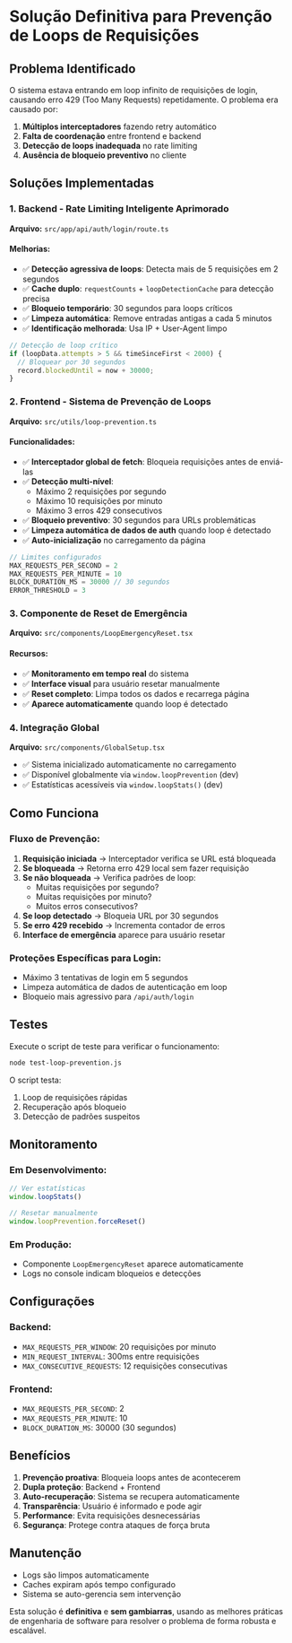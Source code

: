 # Solução Definitiva para Prevenção de Loops de Requisições

## Problema Identificado

O sistema estava entrando em loop infinito de requisições de login, causando erro 429 (Too Many Requests) repetidamente. O problema era causado por:

1. **Múltiplos interceptadores** fazendo retry automático
2. **Falta de coordenação** entre frontend e backend
3. **Detecção de loops inadequada** no rate limiting
4. **Ausência de bloqueio preventivo** no cliente

## Soluções Implementadas

### 1. Backend - Rate Limiting Inteligente Aprimorado

**Arquivo:** `src/app/api/auth/login/route.ts`

#### Melhorias:
- ✅ **Detecção agressiva de loops**: Detecta mais de 5 requisições em 2 segundos
- ✅ **Cache duplo**: `requestCounts` + `loopDetectionCache` para detecção precisa
- ✅ **Bloqueio temporário**: 30 segundos para loops críticos
- ✅ **Limpeza automática**: Remove entradas antigas a cada 5 minutos
- ✅ **Identificação melhorada**: Usa IP + User-Agent limpo

```typescript
// Detecção de loop crítico
if (loopData.attempts > 5 && timeSinceFirst < 2000) {
  // Bloquear por 30 segundos
  record.blockedUntil = now + 30000;
}
```

### 2. Frontend - Sistema de Prevenção de Loops

**Arquivo:** `src/utils/loop-prevention.ts`

#### Funcionalidades:
- ✅ **Interceptador global de fetch**: Bloqueia requisições antes de enviá-las
- ✅ **Detecção multi-nível**:
  - Máximo 2 requisições por segundo
  - Máximo 10 requisições por minuto
  - Máximo 3 erros 429 consecutivos
- ✅ **Bloqueio preventivo**: 30 segundos para URLs problemáticas
- ✅ **Limpeza automática de dados de auth** quando loop é detectado
- ✅ **Auto-inicialização** no carregamento da página

```typescript
// Limites configurados
MAX_REQUESTS_PER_SECOND = 2
MAX_REQUESTS_PER_MINUTE = 10
BLOCK_DURATION_MS = 30000 // 30 segundos
ERROR_THRESHOLD = 3
```

### 3. Componente de Reset de Emergência

**Arquivo:** `src/components/LoopEmergencyReset.tsx`

#### Recursos:
- ✅ **Monitoramento em tempo real** do sistema
- ✅ **Interface visual** para usuário resetar manualmente
- ✅ **Reset completo**: Limpa todos os dados e recarrega página
- ✅ **Aparece automaticamente** quando loop é detectado

### 4. Integração Global

**Arquivo:** `src/components/GlobalSetup.tsx`

- ✅ Sistema inicializado automaticamente no carregamento
- ✅ Disponível globalmente via `window.loopPrevention` (dev)
- ✅ Estatísticas acessíveis via `window.loopStats()` (dev)

## Como Funciona

### Fluxo de Prevenção:

1. **Requisição iniciada** → Interceptador verifica se URL está bloqueada
2. **Se bloqueada** → Retorna erro 429 local sem fazer requisição
3. **Se não bloqueada** → Verifica padrões de loop:
   - Muitas requisições por segundo?
   - Muitas requisições por minuto?
   - Muitos erros consecutivos?
4. **Se loop detectado** → Bloqueia URL por 30 segundos
5. **Se erro 429 recebido** → Incrementa contador de erros
6. **Interface de emergência** aparece para usuário resetar

### Proteções Específicas para Login:

- Máximo 3 tentativas de login em 5 segundos
- Limpeza automática de dados de autenticação em loop
- Bloqueio mais agressivo para `/api/auth/login`

## Testes

Execute o script de teste para verificar o funcionamento:

```bash
node test-loop-prevention.js
```

O script testa:
1. Loop de requisições rápidas
2. Recuperação após bloqueio
3. Detecção de padrões suspeitos

## Monitoramento

### Em Desenvolvimento:

```javascript
// Ver estatísticas
window.loopStats()

// Resetar manualmente
window.loopPrevention.forceReset()
```

### Em Produção:

- Componente `LoopEmergencyReset` aparece automaticamente
- Logs no console indicam bloqueios e detecções

## Configurações

### Backend:
- `MAX_REQUESTS_PER_WINDOW`: 20 requisições por minuto
- `MIN_REQUEST_INTERVAL`: 300ms entre requisições
- `MAX_CONSECUTIVE_REQUESTS`: 12 requisições consecutivas

### Frontend:
- `MAX_REQUESTS_PER_SECOND`: 2
- `MAX_REQUESTS_PER_MINUTE`: 10
- `BLOCK_DURATION_MS`: 30000 (30 segundos)

## Benefícios

1. **Prevenção proativa**: Bloqueia loops antes de acontecerem
2. **Dupla proteção**: Backend + Frontend
3. **Auto-recuperação**: Sistema se recupera automaticamente
4. **Transparência**: Usuário é informado e pode agir
5. **Performance**: Evita requisições desnecessárias
6. **Segurança**: Protege contra ataques de força bruta

## Manutenção

- Logs são limpos automaticamente
- Caches expiram após tempo configurado
- Sistema se auto-gerencia sem intervenção

Esta solução é **definitiva** e **sem gambiarras**, usando as melhores práticas de engenharia de software para resolver o problema de forma robusta e escalável. 